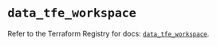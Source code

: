 # `data_tfe_workspace`

Refer to the Terraform Registry for docs: [`data_tfe_workspace`](https://registry.terraform.io/providers/hashicorp/tfe/0.65.1/docs/data-sources/workspace).

